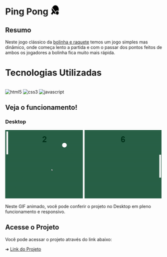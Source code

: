 # Ping Pong <img src="./assets/private/paddle.png" height="30" width="30">

## Resumo

Neste jogo clássico da [bolinha e raquete](https://ezequiel-lee.github.io/ping-pong/) temos um jogo simples mas dinâmico, onde começa lento a partida e com o passar dos pontos feitos de ambos os jogadores a bolinha fica muito mais rápida.

# Tecnologias Utilizadas

<div style="display: inline_block"><br>
  <img height="40" width="40" alt="html5" src="https://devicons.dev.br/icons?icon=HTML&size=48&theme=dark&perline=1"/>
	<img height="40" width="40" alt="css3" src="https://devicons.dev.br/icons?icon=CSS&size=48&theme=dark&perline=1"/>
  <img height="40" width="40" alt="javascript" src="https://devicons.dev.br/icons?icon=JavaScript&size=48&theme=dark&perline=1"/>
</div>

## Veja o funcionamento!
### Desktop

<img src="./assets/private/PingPong.gif" alt="Gif mostrando o funcionamento do projeto" width="500">

Neste GIF animado, você pode conferir o projeto no Desktop em pleno funcionamento e responsivo.

## Acesse o Projeto

Você pode acessar o projeto através do link abaixo:

➜ [Link do Projeto](https://ezequiel-lee.github.io/ping-pong/)